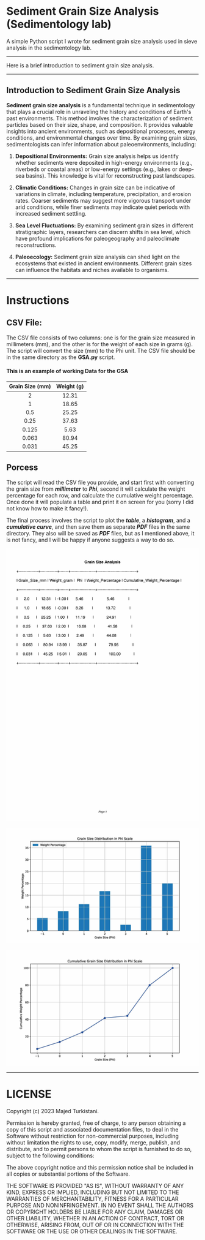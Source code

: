 # Sediment Grain Size Analysis (Sedimentology lab)
A simple Python script I wrote for sediment grain size analysis used in sieve analysis in the sedimentology lab.

---

Here is a brief introduction to sediment grain size analysis.

---

## Introduction to Sediment Grain Size Analysis

**Sediment grain size analysis** is a fundamental technique in sedimentology that plays a crucial role in unraveling the history and conditions of Earth's past environments. This method involves the characterization of sediment particles based on their size, shape, and composition. It provides valuable insights into ancient environments, such as depositional processes, energy conditions, and environmental changes over time. By examining grain sizes, sedimentologists can infer information about paleoenvironments, including:

1. **Depositional Environments:** Grain size analysis helps us identify whether sediments were deposited in high-energy environments (e.g., riverbeds or coastal areas) or low-energy settings (e.g., lakes or deep-sea basins). This knowledge is vital for reconstructing past landscapes.

2. **Climatic Conditions:** Changes in grain size can be indicative of variations in climate, including temperature, precipitation, and erosion rates. Coarser sediments may suggest more vigorous transport under arid conditions, while finer sediments may indicate quiet periods with increased sediment settling.

3. **Sea Level Fluctuations:** By examining sediment grain sizes in different stratigraphic layers, researchers can discern shifts in sea level, which have profound implications for paleogeography and paleoclimate reconstructions.

4. **Paleoecology:** Sediment grain size analysis can shed light on the ecosystems that existed in ancient environments. Different grain sizes can influence the habitats and niches available to organisms.


---


# Instructions

## CSV File:

The CSV file consists of two columns: one is for the grain size measured in millimeters (mm), and the other is for the weight of each size in grams (g). The script will convert the size (mm) to the Phi unit. The CSV file should be in the same directory as the **GSA.py** script. 


#### This is an example of working Data for the GSA

| Grain Size (mm) | Weight (g) |
| :-------------: | :--------: |
| 2               | 12.31      |
| 1               | 18.65      |
| 0.5             | 25.25      |
| 0.25            | 37.63      |
| 0.125           | 5.63       |
| 0.063           | 80.94      |
| 0.031           | 45.25      |


## Porcess

The script will read the CSV file you provide, and start first with converting the grain size from ***millimeter*** to ***Phi***, second it will calculate the weight percentage for each row, and calculate the cumulative weight percentage. Once done it will populate a table and print it on screen for you (sorry I did not know how to make it fancy!). 

The final process involves the script to plot the ***table***, a ***histogram***, and a ***cumulative curve***, and then save them as separate ***PDF*** files in the same directory. They also will be saved as ***PDF*** files, but as I mentioned above, it is not fancy, and I will be happy if anyone suggests a way to do so. 

![Example of a printed Table](https://github.com/DrMajed86/grainsizeanalysis/blob/d54c1b3e791d2ab5c2f0580955d6bdc85ade0ab1/grain_size_calculation.jpg)

![Example of a printed Histogram](https://github.com/DrMajed86/grainsizeanalysis/blob/d54c1b3e791d2ab5c2f0580955d6bdc85ade0ab1/grain_size_distribution.jpg)

![Example of a printed Cumulative Curve](https://github.com/DrMajed86/grainsizeanalysis/blob/d54c1b3e791d2ab5c2f0580955d6bdc85ade0ab1/cumulative_grain_size_distribution.jpg)


---


# LICENSE

Copyright (c) 2023 Majed Turkistani.

Permission is hereby granted, free of charge, to any person obtaining a copy of this script and associated documentation files, to deal in the Software without restriction for non-commercial purposes, including without limitation the rights to use, copy, modify, merge, publish, and distribute, and to permit persons to whom the script is furnished to do so, subject to the following conditions:

The above copyright notice and this permission notice shall be included in all copies or substantial portions of the Software.

THE SOFTWARE IS PROVIDED "AS IS", WITHOUT WARRANTY OF ANY KIND, EXPRESS OR IMPLIED, INCLUDING BUT NOT LIMITED TO THE WARRANTIES OF MERCHANTABILITY, FITNESS FOR A PARTICULAR PURPOSE AND NONINFRINGEMENT. IN NO EVENT SHALL THE AUTHORS OR COPYRIGHT HOLDERS BE LIABLE FOR ANY CLAIM, DAMAGES OR OTHER LIABILITY, WHETHER IN AN ACTION OF CONTRACT, TORT OR OTHERWISE, ARISING FROM, OUT OF OR IN CONNECTION WITH THE SOFTWARE OR THE USE OR OTHER DEALINGS IN THE SOFTWARE.


